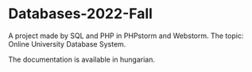 # Databases-2022-Fall
A project made by SQL and PHP in PHPstorm and Webstorm. The topic: Online University Database System.

The documentation is available in hungarian.
